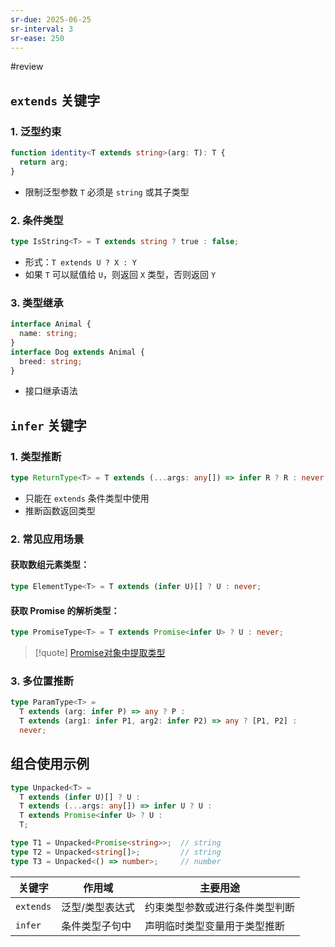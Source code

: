 ```yaml
---
sr-due: 2025-06-25
sr-interval: 3
sr-ease: 250
---
```



#review 

## `extends` 关键字

### 1. 泛型约束
```typescript
function identity<T extends string>(arg: T): T {
  return arg;
}
```
- 限制泛型参数 `T` 必须是 `string` 或其子类型

### 2. 条件类型
```typescript
type IsString<T> = T extends string ? true : false;
```
- 形式：`T extends U ? X : Y`
- 如果 `T` 可以赋值给 `U`，则返回 `X` 类型，否则返回 `Y`

### 3. 类型继承
```typescript
interface Animal {
  name: string;
}
interface Dog extends Animal {
  breed: string;
}
```
- 接口继承语法

## `infer` 关键字

### 1. 类型推断
```typescript
type ReturnType<T> = T extends (...args: any[]) => infer R ? R : never;
```
- 只能在 `extends` 条件类型中使用
- 推断函数返回类型

### 2. 常见应用场景

#### 获取数组元素类型：
```typescript
type ElementType<T> = T extends (infer U)[] ? U : never;
```

#### 获取 Promise 的解析类型：
```typescript
type PromiseType<T> = T extends Promise<infer U> ? U : never;
```

> [!quote]
> [Promise对象中提取类型](Promise对象中提取类型.md)

### 3. 多位置推断
```typescript
type ParamType<T> = 
  T extends (arg: infer P) => any ? P : 
  T extends (arg1: infer P1, arg2: infer P2) => any ? [P1, P2] : 
  never;
```

## 组合使用示例

```typescript
type Unpacked<T> = 
  T extends (infer U)[] ? U :
  T extends (...args: any[]) => infer U ? U :
  T extends Promise<infer U> ? U :
  T;

type T1 = Unpacked<Promise<string>>;  // string
type T2 = Unpacked<string[]>;         // string
type T3 = Unpacked<() => number>;     // number
```

| 关键字  | 作用域            | 主要用途                          |
|---------|-------------------|-----------------------------------|
| `extends` | 泛型/类型表达式   | 约束类型参数或进行条件类型判断    |
| `infer`   | 条件类型子句中    | 声明临时类型变量用于类型推断      |
